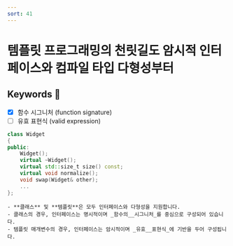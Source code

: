 ```yaml
---
sort: 41
---
```


# 템플릿 프로그래밍의 천릿길도 암시적 인터페이스와 컴파일 타입 다형성부터

## Keywords :key:

- [x] 함수 시그니처 (function signature)
- [ ] 유효 표현식 (valid expression)

```cpp
class Widget
{
public:
    Widget();
    virtual ~Widget();
    virtual std::size_t size() const;
    virtual void normalize();
    void swap(Widget& other);
    ...
};
```

```note
- **클래스** 및 **템플릿**은 모두 인터페이스와 다형성을 지원합니다.
- 클래스의 경우, 인터페이스는 명시적이며 _함수의__시그니처_를 중심으로 구성되어 있습니다.
- 템플릿 매개변수의 경우, 인터페이스는 암시적이며 _유효__표현식_에 기반을 두어 구성됩니다.
```
